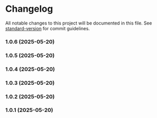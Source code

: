 # Changelog

All notable changes to this project will be documented in this file. See [standard-version](https://github.com/conventional-changelog/standard-version) for commit guidelines.

### 1.0.6 (2025-05-20)

### 1.0.5 (2025-05-20)

### 1.0.4 (2025-05-20)

### 1.0.3 (2025-05-20)

### 1.0.2 (2025-05-20)

### 1.0.1 (2025-05-20)
